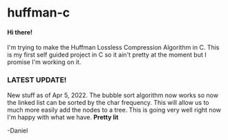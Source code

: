 # huffman-c

#### Hi there!

I'm trying to make the Huffman Lossless Compression Algorithm in C. This is my first self guided project in C so it ain't pretty at the moment but I promise I'm working on it.

### LATEST UPDATE!

New stuff as of Apr 5, 2022. The bubble sort algorithm now works so now the linked list can be sorted by the char frequency. This will allow us to much more easily add the nodes to a tree. This is going very well right now I'm happy with what we have.
**Pretty lit**

-Daniel
